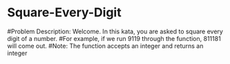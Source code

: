 # Square-Every-Digit
#Problem Description: Welcome. In this kata, you are asked to square every digit of a number.
#For example, if we run 9119 through the function, 811181 will come out.
#Note: The function accepts an integer and returns an integer
